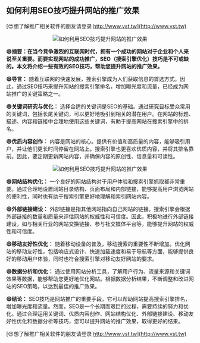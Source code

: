 ## **如何利用SEO技巧提升网站的推广效果**

[😍想了解推广相关软件的朋友请登录 http://www.vst.tw](http://www.vst.tw)

 <center><img src="https://vst.tw/MP4/tuiguang/png/5.png" alt="如何利用SEO技巧提升网站的推广效果"></center>

**😄摘要：在当今竞争激烈的互联网时代，拥有一个成功的网站对于企业和个人来说至关重要。而要实现网站的成功推广，SEO（搜索引擎优化）技巧是不可或缺的。本文将介绍一些有效的SEO技巧，帮助您提升网站的推广效果。**

**😄导言：**
随着互联网的快速发展，搜索引擎成为人们获取信息的首选方式。因此，通过SEO技巧来提升网站的搜索引擎排名，增加曝光度和流量，已经成为网站推广的关键策略之一。

**😄关键词研究与优化：**
选择合适的关键词是SEO的基础。通过研究目标受众常用的关键词，包括长尾关键词，可以更好地吸引到相关的潜在用户。在网站的标题、描述、内容和链接中合理地使用这些关键词，有助于提高网站在搜索引擎中的排名。

**😄优质内容创作：**
内容是网站的核心。提供有价值和高质量的内容，能够吸引用户，并让他们更长时间停留在网站上。搜索引擎也更喜欢优质内容，并将其排名靠前。因此，要定期更新网站内容，并确保内容的原创性、信息量和可读性。

 <center><img src="https://vst.tw/MP4/tuiguang/png/5.png" alt="如何利用SEO技巧提升网站的推广效果"></center>

**😄网站结构优化：**
一个良好的网站结构对于用户体验和搜索引擎抓取都非常重要。通过合理地设置网站目录结构、页面布局和内部链接，能够提高用户浏览网站的便利性，同时也有助于搜索引擎更好地理解和索引网站内容。

**😄外部链接建设：**
外部链接是指其他网站指向自己网站的链接。搜索引擎会根据外部链接的数量和质量来评估网站的权威性和可信度。因此，积极地进行外部链接建设，如与相关行业的网站交换链接、参与社交媒体平台等，能够提升网站的权威性和可信度。

**😄移动友好性优化：**
随着移动设备的普及，移动搜索的重要性不断增加。优化网站的移动友好性，包括响应式设计、快速加载速度和易于导航等方面，能够提供良好的移动用户体验，同时也符合搜索引擎对移动友好网站的要求。

**😄数据分析和优化：**
通过使用网站分析工具，了解用户行为、流量来源和关键词效果等数据，能够帮助您更好地优化网站。根据数据分析结果，不断调整和改进网站的SEO策略，以达到最佳的推广效果。

**😄结论：**
SEO技巧是网站推广的重要手段，它可以帮助网站提高搜索引擎排名，增加曝光度和流量。然而，SEO是一个长期而艰巨的过程，需要持续的努力和优化。通过合理运用关键词、优质内容创作、网站结构优化、外部链接建设、移动友好性优化和数据分析等技巧，您可以提升网站的推广效果，取得更好的结果。

[😍想了解推广相关软件的朋友请登录 http://www.vst.tw](http://www.vst.tw)



